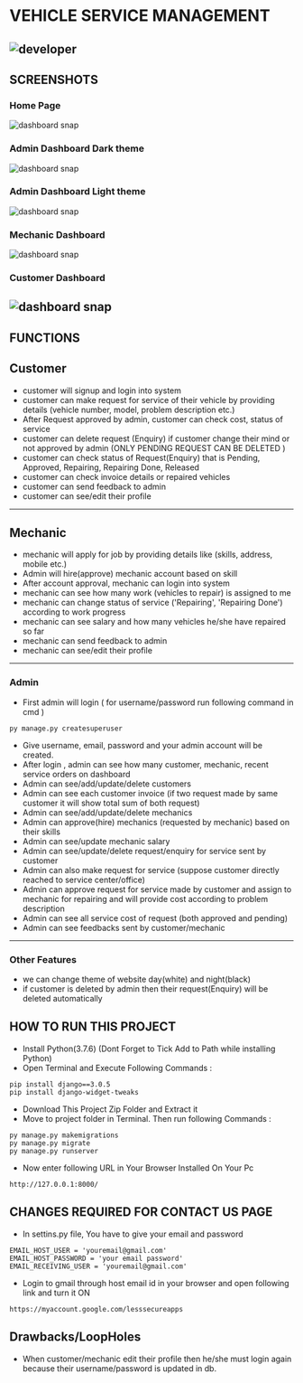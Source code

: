 # VEHICLE SERVICE MANAGEMENT

## ![developer](https://img.shields.io/badge/Developed%20By%20%3A-Sumit%20Kumar-red)

## SCREENSHOTS

### Home Page

![dashboard snap](https://github.com/sumitkumar1503/vehicleservicemanagement/blob/master/static/screenshots/home.png?raw=true)

### Admin Dashboard Dark theme

![dashboard snap](https://github.com/sumitkumar1503/vehicleservicemanagement/blob/master/static/screenshots/admin_dark.png?raw=true)

### Admin Dashboard Light theme

![dashboard snap](https://github.com/sumitkumar1503/vehicleservicemanagement/blob/master/static/screenshots/admin_light.png?raw=true)

### Mechanic Dashboard

![dashboard snap](https://github.com/sumitkumar1503/vehicleservicemanagement/blob/master/static/screenshots/mechanic_dashboard.png?raw=true)

### Customer Dashboard

## ![dashboard snap](https://github.com/sumitkumar1503/vehicleservicemanagement/blob/master/static/screenshots/customer_dashboard.png?raw=true)

## FUNCTIONS

## Customer

- customer will signup and login into system
- customer can make request for service of their vehicle by providing details (vehicle number, model, problem description etc.)
- After Request approved by admin, customer can check cost, status of service
- customer can delete request (Enquiry) if customer change their mind or not approved by admin (ONLY PENDING REQUEST CAN BE DELETED )
- customer can check status of Request(Enquiry) that is Pending, Approved, Repairing, Repairing Done, Released
- customer can check invoice details or repaired vehicles
- customer can send feedback to admin
- customer can see/edit their profile

---

## Mechanic

- mechanic will apply for job by providing details like (skills, address, mobile etc.)
- Admin will hire(approve) mechanic account based on skill
- After account approval, mechanic can login into system
- mechanic can see how many work (vehicles to repair) is assigned to me
- mechanic can change status of service ('Repairing', 'Repairing Done') according to work progress
- mechanic can see salary and how many vehicles he/she have repaired so far
- mechanic can send feedback to admin
- mechanic can see/edit their profile

---

### Admin

- First admin will login ( for username/password run following command in cmd )

```
py manage.py createsuperuser
```

- Give username, email, password and your admin account will be created.
- After login , admin can see how many customer, mechanic, recent service orders on dashboard
- Admin can see/add/update/delete customers
- Admin can see each customer invoice (if two request made by same customer it will show total sum of both request)
- Admin can see/add/update/delete mechanics
- Admin can approve(hire) mechanics (requested by mechanic) based on their skills
- Admin can see/update mechanic salary
- Admin can see/update/delete request/enquiry for service sent by customer
- Admin can also make request for service (suppose customer directly reached to service center/office)
- Admin can approve request for service made by customer and assign to mechanic for repairing and will provide cost according to problem description
- Admin can see all service cost of request (both approved and pending)
- Admin can see feedbacks sent by customer/mechanic

---

### Other Features

- we can change theme of website day(white) and night(black)
- if customer is deleted by admin then their request(Enquiry) will be deleted automatically

## HOW TO RUN THIS PROJECT

- Install Python(3.7.6) (Dont Forget to Tick Add to Path while installing Python)
- Open Terminal and Execute Following Commands :

```
pip install django==3.0.5
pip install django-widget-tweaks

```

- Download This Project Zip Folder and Extract it
- Move to project folder in Terminal. Then run following Commands :

```
py manage.py makemigrations
py manage.py migrate
py manage.py runserver
```

- Now enter following URL in Your Browser Installed On Your Pc

```
http://127.0.0.1:8000/
```

## CHANGES REQUIRED FOR CONTACT US PAGE

- In settins.py file, You have to give your email and password

```
EMAIL_HOST_USER = 'youremail@gmail.com'
EMAIL_HOST_PASSWORD = 'your email password'
EMAIL_RECEIVING_USER = 'youremail@gmail.com'
```

- Login to gmail through host email id in your browser and open following link and turn it ON

```
https://myaccount.google.com/lesssecureapps
```

## Drawbacks/LoopHoles

- When customer/mechanic edit their profile then he/she must login again because their username/password is updated in db.

